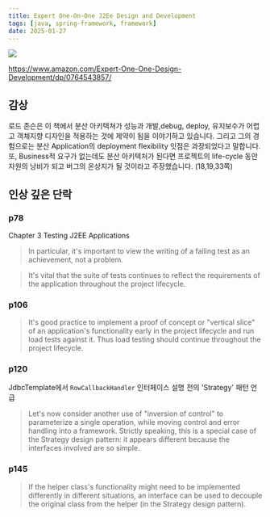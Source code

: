 ```yaml
---
title: Expert One-On-One J2Ee Design and Development
tags: [java, spring-framework, framework]
date: 2025-01-27
---
```


![](https://image.yes24.com/momo/TopCate35/MidCate09/3487744.jpg)

https://www.amazon.com/Expert-One-One-Design-Development/dp/0764543857/

## 감상

로드 존슨은 이 책에서 분산 아키텍쳐가 성능과 개발,debug, deploy, 유지보수가 어렵고 객체지향 디자인을 적용하는 것에 제약이 됨을 이야기하고 있습니다. 그리고 그의 경험으로는 분산 Application의 deployment flexibility 잇점은 과장되었다고 말합니다. 또, Business적 요구가 없는데도 분산 아키텍처가 된다면 프로젝트의 life-cycle 동안 자원의 낭비가 되고 버그의 온상지가 될 것이라고 주장했습니다. (18,19,33쪽)


## 인상 깊은 단락

### p78
Chapter 3 Testing J2EE Applications

> In particular, it's important to view the writing of a failing test as an achievement, not a problem.

> It's vital that the suite of tests continues to reflect the requirements of the application throughout the project lifecycle.

### p106

> It's good practice to implement a proof of concept or "vertical slice" of an application's functionality early in the project lifecycle and run load tests against it. Thus load testing should continue throughout the project lifecycle.

### p120
JdbcTemplate에서 `RowCallbackHandler` 인터페이스 설명 전의 'Strategy' 패턴 언급

> Let's now consider another use of "inversion of control" to parameterize a single operation, while moving control and error handling into a framework. Strictly speaking, this is a special case of the Strategy design pattern: it appears different because the interfaces involved are so simple.

### p145

> If the helper class's functionality might need to be implemented differently in different situations, an interface can be used to decouple the original class from the helper (in the Strategy design pattern).


